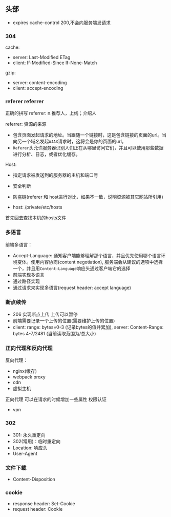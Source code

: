 ## 头部
* expires cache-control 200,不会向服务端发请求

### 304
cache: 
* server: Last-Modified ETag
* client: If-Modified-Since If-None-Match

gzip:
* server: content-encoding
* client: accept-encoding 

### referer referrer

正确的拼写 referrer: n.推荐人，上线；介绍人  

referrer: 资源的来源
* 包含页面发起请求的地址。当跟随一个链接时，这是包含链接的页面的url。当向另一个域名发起`AJAX`请求时，这将会是你的页面的url。
* `Referer`头允许服务器识别人们正在从哪里访问它们，并且可以使用那些数据进行分析、日志，或者优化缓存。

Host:
* 指定请求被发送到的服务器的主机和端口号

* 安全判断
* 防盗链(referer 和 host进行对比，如果不一致，说明资源被其它网站所引用)
* host: /private/etc/hosts

首先回去查找本机的hosts文件

### 多语言
前端多语言：
* Accept-Language: 通知客户端能够理解那个语言，并且优先使用哪个语言环境变体。使用内容协商(content negotiation), 服务端会从建议的选项中选择一个，并且用`Content-Language`响应头通过客户端它的选择
* 前端实现多语言
* 通过路径实现
* 通过请求来实现多语言(request header: accept language)

### 断点续传
* 206 实现断点上传 上传可以暂停
* 前端需要记录一个上传的位置(需要维护上传的位置)
* client: range: bytes=0-3 (记录bytes的值并累加), server: Content-Range: bytes 4-7/2481 (当前读取范围为/总大小)

### 正向代理和反向代理
反向代理： 
* nginx(缓存)
* webpack proxy
* cdn
* 虚拟主机

正向代理 可以在请求的时候增加一些属性 权限认证
* vpn

### 302
* 301: 永久重定向
* 302(常用)：临时重定向
* Location: 响应头
* User-Agent

### 文件下载
* Content-Disposition

### cookie
* response header: Set-Cookie
* request header: Cookie

